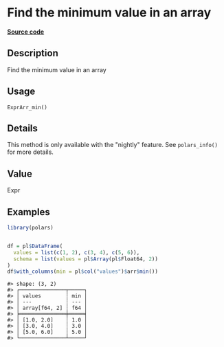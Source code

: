 

# Find the minimum value in an array

[**Source code**](https://github.com/pola-rs/r-polars/tree/c47431ca69622f79ed7a3f1d7bfee6075ffabfee/R/expr__array.R#L47)

## Description

Find the minimum value in an array

## Usage

<pre><code class='language-R'>ExprArr_min()
</code></pre>

## Details

This method is only available with the "nightly" feature. See
<code>polars_info()</code> for more details.

## Value

Expr

## Examples

``` r
library(polars)


df = pl$DataFrame(
  values = list(c(1, 2), c(3, 4), c(5, 6)),
  schema = list(values = pl$Array(pl$Float64, 2))
)
df$with_columns(min = pl$col("values")$arr$min())
```

    #> shape: (3, 2)
    #> ┌───────────────┬─────┐
    #> │ values        ┆ min │
    #> │ ---           ┆ --- │
    #> │ array[f64, 2] ┆ f64 │
    #> ╞═══════════════╪═════╡
    #> │ [1.0, 2.0]    ┆ 1.0 │
    #> │ [3.0, 4.0]    ┆ 3.0 │
    #> │ [5.0, 6.0]    ┆ 5.0 │
    #> └───────────────┴─────┘
